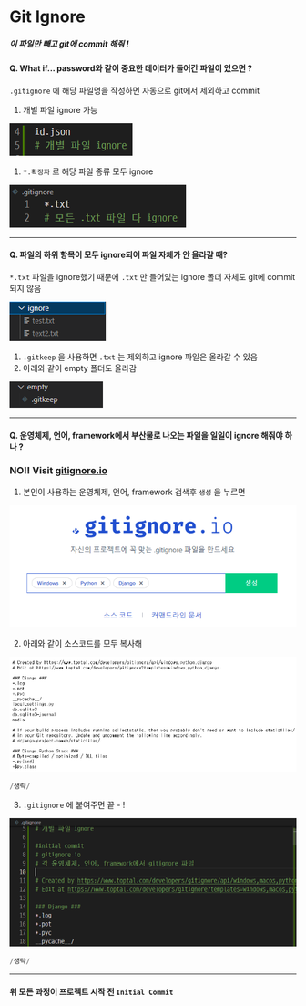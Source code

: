 # Git Ignore
##### 이 파일만 빼고 git에 commit 해줘 !

#### Q. What if... password와 같이 중요한 데이터가 들어간 파일이 있으면 ?

`.gitignore` 에 해당 파일명을 작성하면 자동으로 git에서 제외하고 commit

1. 개별 파일 ignore 가능

![Untitled](GIT.assets/ignore1)

1. `*.확장자` 로 해당 파일 종류 모두 ignore

![Untitled](GIT.assets/ignore2)

---

#### Q. 파일의 하위 항목이 모두 ignore되어 파일 자체가 안 올라갈 때?

`*.txt` 파일을 ignore했기 때문에 `.txt` 만 들어있는 ignore 폴더 자체도 git에 commit되지 않음

![Untitled](GIT.assets/ignore3)

1. `.gitkeep` 을 사용하면 `.txt` 는 제외하고 ignore 파일은 올라갈 수 있음
2. 아래와 같이 empty 폴더도 올라감

![Untitled](GIT.assets/ignore4)

---

#### Q. 운영체제, 언어, framework에서 부산물로 나오는 파일을 일일이 ignore 해줘야 하나 ?

### NO!! Visit  [gitignore.io](http://gitignore.io/) 

1. 본인이 사용하는 운영체제, 언어, framework 검색후  `생성` 을 누르면

![Untitled](GIT.assets/ignore5)

2. 아래와 같이 소스코드를 모두 복사해

![Untitled](GIT.assets/ignore6)

```python
/생략/
```

3. `.gitignore` 에 붙여주면 끝 - !

![Untitled](GIT.assets/ignore7)

```python
/생략/
```

---

#### 위 모든 과정이 프로젝트 시작 전 `Initial Commit`